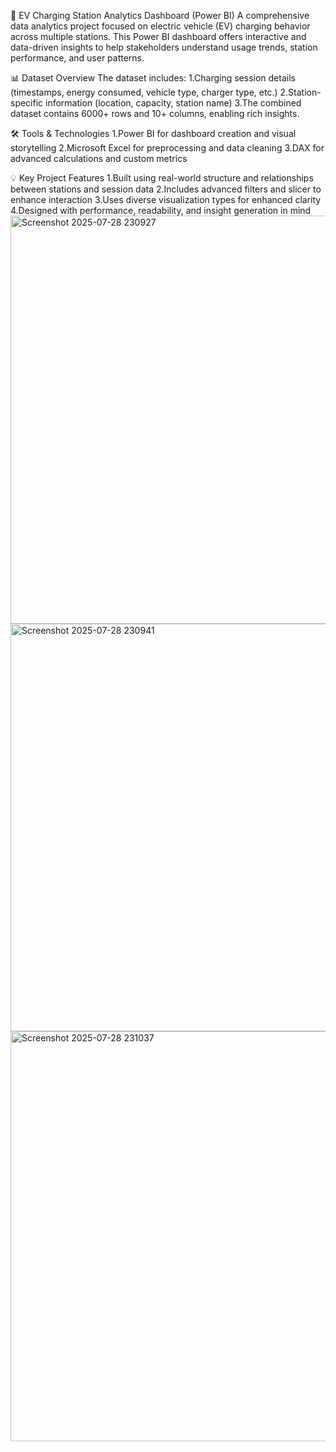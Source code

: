🔌 EV Charging Station Analytics Dashboard (Power BI)
A comprehensive data analytics project focused on electric vehicle (EV) charging behavior across multiple stations. This Power BI dashboard offers interactive and data-driven insights to help stakeholders understand usage trends, station performance, and user patterns.

📊 Dataset Overview
The dataset includes:
1.Charging session details (timestamps, energy consumed, vehicle type, charger type, etc.)
2.Station-specific information (location, capacity, station name)
3.The combined dataset contains 6000+ rows and 10+ columns, enabling rich insights.

🛠 Tools & Technologies
1.Power BI for dashboard creation and visual storytelling
2.Microsoft Excel for preprocessing and data cleaning
3.DAX for advanced calculations and custom metrics

💡 Key Project Features
1.Built using real-world structure and relationships between stations and session data
2.Includes advanced filters and slicer to enhance interaction
3.Uses diverse visualization types for enhanced clarity
4.Designed with performance, readability, and insight generation in mind
<img width="1164" height="653" alt="Screenshot 2025-07-28 230927" src="https://github.com/user-attachments/assets/9139ac74-315f-4dcd-91fb-39da4bbd12e3" />
<img width="1161" height="652" alt="Screenshot 2025-07-28 230941" src="https://github.com/user-attachments/assets/90cad106-036e-4337-a453-da68ba1d47a7" />
<img width="1165" height="656" alt="Screenshot 2025-07-28 231037" src="https://github.com/user-attachments/assets/98081e29-d71a-435c-a18e-1d64a75c76cc" />
